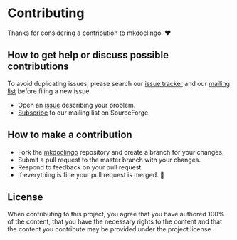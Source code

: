 # Contributing

Thanks for considering a contribution to mkdoclingo. ❤️

## How to get help or discuss possible contributions

To avoid duplicating issues, please search our [issue tracker][issues] and our
[mailing list][mailing_list] before filing a new issue.

- Open an [issue][new_issue] describing your problem.
- [Subscribe] to our mailing list on SourceForge.

## How to make a contribution

- Fork the [mkdoclingo][project_url] repository and create a branch for your
  changes.
- Submit a pull request to the master branch with your changes.
- Respond to feedback on your pull request.
- If everything is fine your pull request is merged. 🥳

## License

When contributing to this project, you agree that you have authored 100% of the
content, that you have the necessary rights to the content and that the content
you contribute may be provided under the project license.

[issues]: https://github.com/potassco/mkdoclingo.git/issues/
[mailing_list]: https://sourceforge.net/p/potassco/mailman/potassco-users/
[new_issue]: https://github.com/potassco/mkdoclingo.git/issues/new/
[project_url]: https://github.com/potassco/mkdoclingo.git/
[subscribe]: https://sourceforge.net/projects/potassco/lists/potassco-users/

